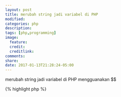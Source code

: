 ```yaml
---
layout: post
title: merubah string jadi variabel di PHP 
modified:
categories: php
description:
tags: [php,programming]
image:
  feature:
  credit:
  creditlink:
comments:
share:
date: 2017-01-13T21:28:24-05:00
---
```


merubah string jadi variabel di PHP  mengguanakan $$

{% highlight php %}
<?php 
  for ($i=1; $i <= 10; $i++) {

    $b='bulan'.$i;

    $$b='bulan ke'.$i;

	echo $bulan3; //hasilnya bulan ke3
  }
{% endhighlight %}

dokumentasi resmi PHP nya http://php.net/manual/en/language.variables.variable.php

